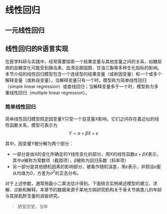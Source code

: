 # 线性回归
## 一元线性回归



## 线性回归的R语言实现
在医学科研与实践中，经常需要探索一个结果变量与其他变量之间的关系，如糖尿病的血糖变化可能受到胰岛素、血清总胆固醇、甘油三酯等多种生化指标的影响。本节介绍的线性回归模型包含一个连续型的结果变量（或称因变量）和一个或多个解释变量（或称自变量）。当解释变量只有一个时，模型称为简单线性回归（simple linear regression）或直线回归；当解释变量多于一个时，模型称为多重线性回归（multiple linear regression）。

### 简单线性回归
简单线性回归模型假定因变量Y只受一个自变量X影响，它们之间存在着近似的线性函数关系，模型可表示为
$$Y=ɑ+βX+ε$$

其中，因变量Y被分解为两个部分：
- 一部分是由X的变化所确定的Y线性变化的部分，用X的线性函数$ɑ+βX$表示，其中$ɑ$被称为常数项（截距项），$β$被称为回归系数（斜率项）
- 另一部分是其他随机因素的影响部分，被看作随机误差，用$ε$表示，并假设$ε$服从均值为0，方差为$σ^{2}$的正态分布。

对于上述参数，通常用最小二乘法估计得到。下面结合实例阐述模型的建立、求解、诊断和解释。本章节的数据来源于某地方病研究机构关于骨关节病患儿的年龄与其尿肌酐含量的调查研究。

> 陋室空堂，当年